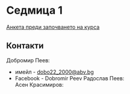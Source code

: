 Седмица 1
=================================

[Анкета преди започването на курса](https://docs.google.com/forms/d/e/1FAIpQLSdfCtdIe3oWaE2U1ZIF034Y6wt4_BAGC1ae20p6ksATKg68CA/viewform?usp=sf_link)

Контакти
---------
Добромир Пеев: 
-  имейл - dobo22_2000@abv.bg 
-  Facebook - Dobromir Peev 
Радослав Пеев:\
Асен Красимиров: 

